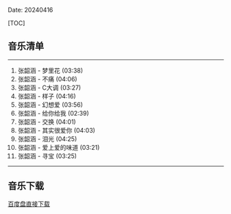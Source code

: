 Date: 20240416


[TOC]


## 音乐清单

------------------------------------------------------------------------

1.  张韶涵 - 梦里花 (03:38)
2.  张韶涵 - 不痛 (04:06)
3.  张韶涵 - C大调 (03:27)
4.  张韶涵 - 样子 (04:16)
5.  张韶涵 - 幻想爱 (03:56)
6.  张韶涵 - 给你给我 (02:39)
7.  张韶涵 - 交换 (04:01)
8.  张韶涵 - 其实很爱你 (04:03)
9.  张韶涵 - 泪光 (04:25)
10. 张韶涵 - 爱上爱的味道 (03:21)
11. 张韶涵 - 寻宝 (03:25)

------------------------------------------------------------------------



## 音乐下载


<a class="btn btn-primary" target="_blank"
    href="https://pan.baidu.com/s/142_R20zbDVM8g2aDMwbzcA?pwd=z5u3"><span
        class="glyphicon glyphicon-download-alt" aria-hidden="true"></span>
    百度盘直接下载
</a>

